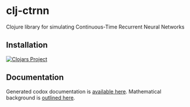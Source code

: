 # clj-ctrnn
Clojure library for simulating Continuous-Time Recurrent Neural Networks

## Installation

[![Clojars Project](https://img.shields.io/clojars/v/ctrnn.svg)](https://clojars.org/ctrnn)

## Documentation
Generated codox documentation is [available here](https://oyvinht.github.io/clj-ctrnn/docs/index.html "Codox"). Mathematical background is [outlined here](https://github.com/oyvinht/clj-ctrnn/blob/master/tex/maths.pdf "Mathematical Background for CTRNN Simulations").